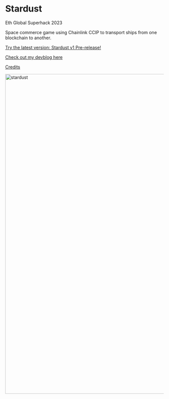 # Stardust
Eth Global Superhack 2023

Space commerce game using Chainlink CCIP to transport ships from one blockchain to another.

[Try the latest version: Stardust v1 Pre-release!](https://github.com/Cactoidal/Stardust/releases)

[Check out my devblog here](https://github.com/Cactoidal/Stardust/tree/main/contracts)

[Credits](https://github.com/Cactoidal/Stardust/tree/main/godot#readme)

<img width="1018" alt="stardust" src="https://github.com/Cactoidal/Stardust/assets/115384394/87e1f3b4-57c8-42f0-ba2c-980504c3915b">
